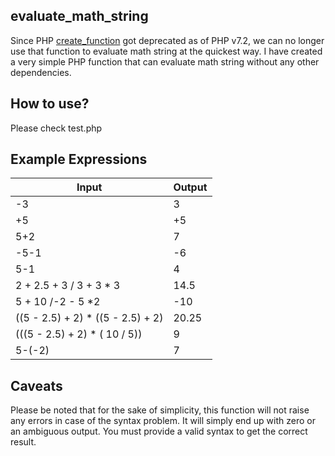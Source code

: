 ## evaluate_math_string
 Since PHP [create_function](http://php.net/manual/en/function.create-function.php)  got deprecated as of PHP v7.2, we can no longer use that function to evaluate math string at the quickest way. I have created a very simple PHP function that can evaluate math string without any other dependencies.
 
## How to use?

Please check test.php

## Example Expressions

| Input         | Output           |
| ------------- |-------------|
| -3            |  3 |
| +5            | +5 |
| 5+2           |  7 |
| -5-1          | -6 |
| 5-1           |  4 |
| 2 + 2.5 + 3 / 3 + 3 * 3      |  14.5 |
| 5 + 10 /-2 - 5 *2      |  -10 |
| ((5 - 2.5) + 2) * ((5 - 2.5) + 2)      |  20.25 |
| (((5 - 2.5) + 2) * ( 10 / 5))      |   9 |
| 5-(-2)      |   7 |

## Caveats
Please be noted that for the sake of simplicity, this function will not raise any errors in case of the syntax problem. It will simply end up with zero or an ambiguous output. You must provide a valid syntax to get the correct result. 
